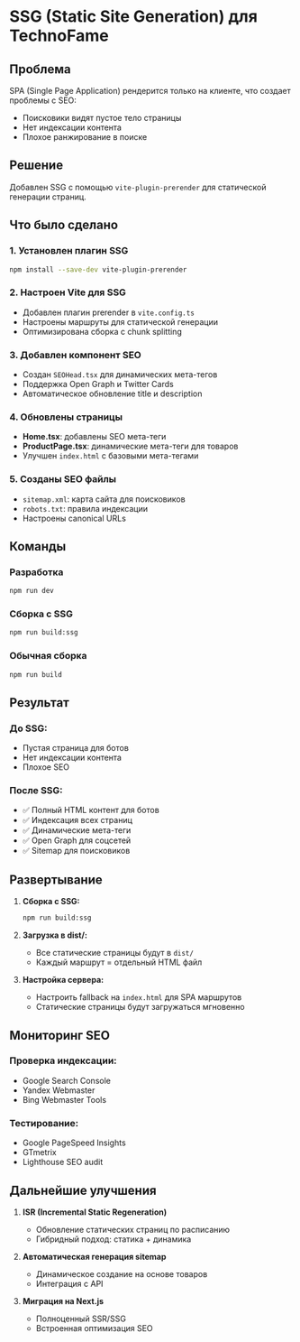 # SSG (Static Site Generation) для TechnoFame

## Проблема
SPA (Single Page Application) рендерится только на клиенте, что создает проблемы с SEO:
- Поисковики видят пустое тело страницы
- Нет индексации контента
- Плохое ранжирование в поиске

## Решение
Добавлен SSG с помощью `vite-plugin-prerender` для статической генерации страниц.

## Что было сделано

### 1. Установлен плагин SSG
```bash
npm install --save-dev vite-plugin-prerender
```

### 2. Настроен Vite для SSG
- Добавлен плагин prerender в `vite.config.ts`
- Настроены маршруты для статической генерации
- Оптимизирована сборка с chunk splitting

### 3. Добавлен компонент SEO
- Создан `SEOHead.tsx` для динамических мета-тегов
- Поддержка Open Graph и Twitter Cards
- Автоматическое обновление title и description

### 4. Обновлены страницы
- **Home.tsx**: добавлены SEO мета-теги
- **ProductPage.tsx**: динамические мета-теги для товаров
- Улучшен `index.html` с базовыми мета-тегами

### 5. Созданы SEO файлы
- `sitemap.xml`: карта сайта для поисковиков
- `robots.txt`: правила индексации
- Настроены canonical URLs

## Команды

### Разработка
```bash
npm run dev
```

### Сборка с SSG
```bash
npm run build:ssg
```

### Обычная сборка
```bash
npm run build
```

## Результат

### До SSG:
- Пустая страница для ботов
- Нет индексации контента
- Плохое SEO

### После SSG:
- ✅ Полный HTML контент для ботов
- ✅ Индексация всех страниц
- ✅ Динамические мета-теги
- ✅ Open Graph для соцсетей
- ✅ Sitemap для поисковиков

## Развертывание

1. **Сборка с SSG:**
   ```bash
   npm run build:ssg
   ```

2. **Загрузка в dist/:**
   - Все статические страницы будут в `dist/`
   - Каждый маршрут = отдельный HTML файл

3. **Настройка сервера:**
   - Настроить fallback на `index.html` для SPA маршрутов
   - Статические страницы будут загружаться мгновенно

## Мониторинг SEO

### Проверка индексации:
- Google Search Console
- Yandex Webmaster
- Bing Webmaster Tools

### Тестирование:
- Google PageSpeed Insights
- GTmetrix
- Lighthouse SEO audit

## Дальнейшие улучшения

1. **ISR (Incremental Static Regeneration)**
   - Обновление статических страниц по расписанию
   - Гибридный подход: статика + динамика

2. **Автоматическая генерация sitemap**
   - Динамическое создание на основе товаров
   - Интеграция с API

3. **Миграция на Next.js**
   - Полноценный SSR/SSG
   - Встроенная оптимизация SEO
















